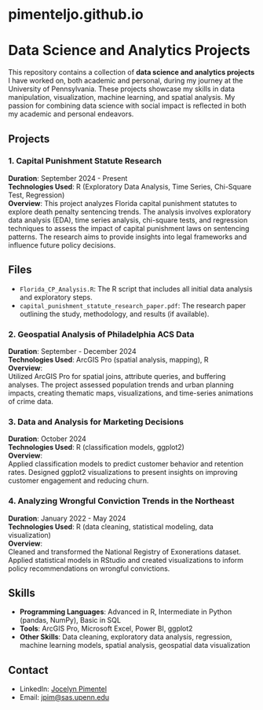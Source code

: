 # pimenteljo.github.io
# Data Science and Analytics Projects

This repository contains a collection of **data science and analytics projects** I have worked on, both academic and personal, during my journey at the University of Pennsylvania. These projects showcase my skills in data manipulation, visualization, machine learning, and spatial analysis. My passion for combining data science with social impact is reflected in both my academic and personal endeavors.

## Projects

### 1. **Capital Punishment Statute Research**
   **Duration**: September 2024 - Present  
   **Technologies Used**: R (Exploratory Data Analysis, Time Series, Chi-Square Test, Regression)  
   **Overview**: This project analyzes Florida capital punishment statutes to explore death penalty sentencing trends. The analysis involves exploratory data analysis (EDA), time series analysis, chi-square tests, and regression techniques to assess the impact of capital punishment laws on sentencing patterns. The research aims to provide insights into legal frameworks and influence future policy decisions.

## Files
- `Florida_CP_Analysis.R`: The R script that includes all initial data analysis and exploratory steps.
- `capital_punishment_statute_research_paper.pdf`: The research paper outlining the study, methodology, and results (if available).



### 2. **Geospatial Analysis of Philadelphia ACS Data**
   **Duration**: September - December 2024  
   **Technologies Used**: ArcGIS Pro (spatial analysis, mapping), R  
   **Overview**:  
   Utilized ArcGIS Pro for spatial joins, attribute queries, and buffering analyses. The project assessed population trends and urban planning impacts, creating thematic maps, visualizations, and time-series animations of crime data.

### 3. **Data and Analysis for Marketing Decisions**
   **Duration**: October 2024  
   **Technologies Used**: R (classification models, ggplot2)  
   **Overview**:  
   Applied classification models to predict customer behavior and retention rates. Designed ggplot2 visualizations to present insights on improving customer engagement and reducing churn.

### 4. **Analyzing Wrongful Conviction Trends in the Northeast**
   **Duration**: January 2022 - May 2024  
   **Technologies Used**: R (data cleaning, statistical modeling, data visualization)  
   **Overview**:  
   Cleaned and transformed the National Registry of Exonerations dataset. Applied statistical models in RStudio and created visualizations to inform policy recommendations on wrongful convictions.

## Skills

- **Programming Languages**: Advanced in R, Intermediate in Python (pandas, NumPy), Basic in SQL
- **Tools**: ArcGIS Pro, Microsoft Excel, Power BI, ggplot2
- **Other Skills**: Data cleaning, exploratory data analysis, regression, machine learning models, spatial analysis, geospatial data visualization

## Contact

- LinkedIn: [Jocelyn Pimentel](https://www.linkedin.com/in/jocelynpimentel/)
- Email: [jpim@sas.upenn.edu](mailto:jpim@sas.upenn.edu)

